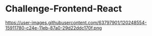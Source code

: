 # Challenge-Frontend-React

https://user-images.githubusercontent.com/63797901/120248554-15911780-c24e-11eb-87a0-29d22ddc170f.png
